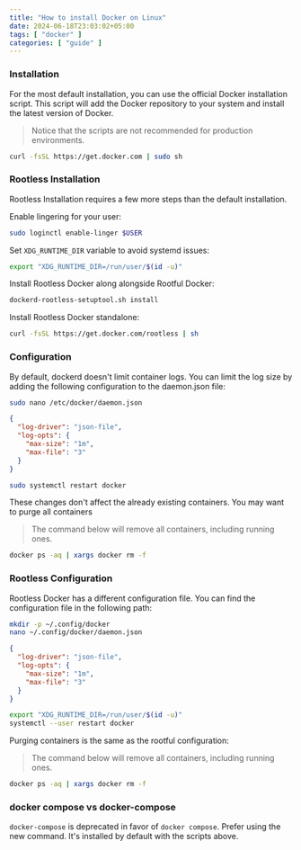 ```yaml
---
title: "How to install Docker on Linux"
date: 2024-06-18T23:03:02+05:00
tags: [ "docker" ]
categories: [ "guide" ]
---
```


### Installation
For the most default installation, you can use the official Docker installation script.
This script will add the Docker repository to your system and install the latest version of Docker.

> Notice that the scripts are not recommended for production environments.
```bash
curl -fsSL https://get.docker.com | sudo sh
```

### Rootless Installation
Rootless Installation requires a few more steps than the default installation.

Enable lingering for your user:
```bash
sudo loginctl enable-linger $USER
```
Set `XDG_RUNTIME_DIR` variable to avoid systemd issues:
```bash
export "XDG_RUNTIME_DIR=/run/user/$(id -u)"
```
Install Rootless Docker along alongside Rootful Docker:
```bash
dockerd-rootless-setuptool.sh install
```
Install Rootless Docker standalone:
```bash
curl -fsSL https://get.docker.com/rootless | sh
```

### Configuration
By default, dockerd doesn't limit container logs. 
You can limit the log size by adding the following configuration to the daemon.json file:
```bash
sudo nano /etc/docker/daemon.json
```
```json
{
  "log-driver": "json-file",
  "log-opts": {
    "max-size": "1m",
    "max-file": "3"
  }
}
```
```bash
sudo systemctl restart docker
```
These changes don't affect the already existing containers.
You may want to purge all containers
> The command below will remove all containers, including running ones.
```bash
docker ps -aq | xargs docker rm -f
```

### Rootless Configuration
Rootless Docker has a different configuration file.
You can find the configuration file in the following path:
```bash
mkdir -p ~/.config/docker
nano ~/.config/docker/daemon.json
```
```json
{
  "log-driver": "json-file",
  "log-opts": {
    "max-size": "1m",
    "max-file": "3"
  }
}
```
```bash
export "XDG_RUNTIME_DIR=/run/user/$(id -u)"
systemctl --user restart docker
```
Purging containers is the same as the rootful configuration:
> The command below will remove all containers, including running ones.
```bash
docker ps -aq | xargs docker rm -f
```

### docker compose vs docker-compose
`docker-compose` is deprecated in favor of `docker compose`. Prefer using the new command. It's installed by default with the scripts above.
